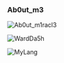 ### Ab0ut_m3

![Ab0ut_m1racl3](https://rme-status-api.vercel.app/api/?username=ItzMiracleOwO&locale=cn&show_icons=true&bg_color=23272A&title_color=FF73F1&text_color=FFC0CB&icon_color=9B84EE&count_private=true&include_all_commits=true)

![WardDa5h](https://github-readme-stats.vercel.app/api/pin/?username=ItzMiracleOwO&repo=WardDashboard&locale=cn&show_icons=true&bg_color=23272A&title_color=FF73F1&text_color=FFC0CB&icon_color=9B84EE&count_private=true)

![MyLang](https://github-readme-stats.vercel.app/api/top-langs/?username=ItzMiracleOwO&locale=cn&show_icons=true&bg_color=23272A&title_color=FFC0CB&text_color=FFC0CB&icon_color=9B84EE&count_private=true&include_all_commits=true)
